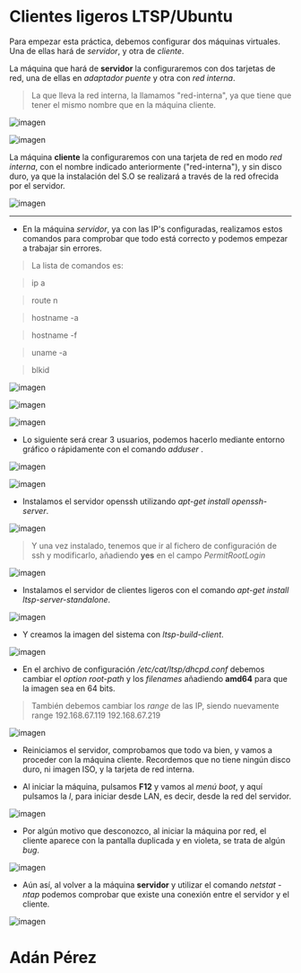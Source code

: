 # Clientes ligeros LTSP/Ubuntu

Para empezar esta práctica, debemos configurar dos máquinas virtuales. Una de ellas hará de *servidor*, y otra de *cliente*.

La máquina que hará de **servidor** la configuraremos con dos tarjetas de red, una de ellas en *adaptador puente* y otra con *red interna*.

>La que lleva la red interna, la llamamos "red-interna", ya que tiene que tener el mismo nombre que en la máquina cliente.



![imagen](./images/c1.png)


![imagen](./images/c2.png)

La máquina **cliente** la configuraremos con una tarjeta de red en modo *red interna*, con el nombre indicado anteriormente ("red-interna"), y sin disco duro, ya que la instalación del S.O se realizará a través de la red ofrecida por el servidor.

![imagen](./images/c3.png)

<hr>

* En la máquina *servidor*, ya con las IP's configuradas, realizamos estos comandos para comprobar que todo está correcto y podemos empezar a trabajar sin errores.

> La lista de comandos es:

> ip a

> route n

> hostname -a

> hostname -f

> uname -a

> blkid


![imagen](./images/c4.png)


![imagen](./images/c5.png)


![imagen](./images/c6.PNG)

* Lo siguiente será crear 3 usuarios, podemos hacerlo mediante entorno gráfico o rápidamente con el comando *adduser <nombredeusuario>*.

![imagen](./images/c7.PNG)


![imagen](./images/c8.PNG)

* Instalamos el servidor openssh utilizando *apt-get install openssh-server*.

![imagen](./images/c9.PNG)

> Y una vez instalado, tenemos que ir al fichero de configuración de ssh y modificarlo, añadiendo **yes** en el campo *PermitRootLogin*

![imagen](./images/c10.PNG)

* Instalamos el servidor de clientes ligeros con el comando *apt-get install ltsp-server-standalone*.

![imagen](./images/c11.PNG)

* Y creamos la imagen del sistema con *ltsp-build-client*.

![imagen](./images/c12.PNG)

* En el archivo de configuración */etc/cat/ltsp/dhcpd.conf* debemos cambiar el *option root-path* y los *filenames* añadiendo **amd64** para que la imagen sea en 64 bits.

> También debemos cambiar los *range* de las IP, siendo nuevamente range 192.168.67.119 192.168.67.219

![imagen](./images/c13.PNG)

* Reiniciamos el servidor, comprobamos que todo va bien, y vamos a proceder con la máquina cliente. Recordemos que no tiene ningún disco duro, ni imagen ISO, y la tarjeta de red interna.

* Al iniciar la máquina, pulsamos **F12** y vamos al *menú boot*, y aquí pulsamos la *l*, para iniciar desde LAN, es decir, desde la red del servidor.

![imagen](./images/C14.PNG)

* Por algún motivo que desconozco, al iniciar la máquina por red, el cliente aparece con la pantalla duplicada y en violeta, se trata de algún *bug*.

![imagen](./images/c15.PNG)

* Aún así, al volver a la máquina **servidor** y utilizar el comando *netstat -ntap* podemos comprobar que existe una conexión entre el servidor y el cliente.

![imagen](./images/c16.PNG)

# Adán Pérez
